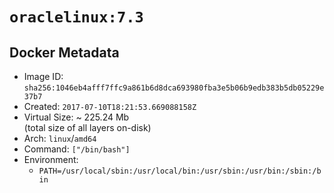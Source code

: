 # `oraclelinux:7.3`

## Docker Metadata

- Image ID: `sha256:1046eb4afff7ffc9a861b6d8dca693980fba3e5b06b9edb383b5db05229e37b7`
- Created: `2017-07-10T18:21:53.669088158Z`
- Virtual Size: ~ 225.24 Mb  
  (total size of all layers on-disk)
- Arch: `linux`/`amd64`
- Command: `["/bin/bash"]`
- Environment:
  - `PATH=/usr/local/sbin:/usr/local/bin:/usr/sbin:/usr/bin:/sbin:/bin`
